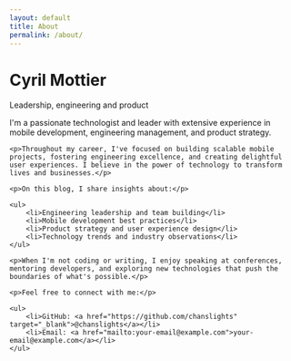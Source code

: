 ```yaml
---
layout: default
title: About
permalink: /about/
---
```


<div class="hero">
    <h1 class="hero-title">Cyril Mottier</h1>
    <p class="hero-subtitle">Leadership, engineering and product</p>
</div>

<div class="post-content">
    <p>I'm a passionate technologist and leader with extensive experience in mobile development, engineering management, and product strategy.</p>
    
    <p>Throughout my career, I've focused on building scalable mobile projects, fostering engineering excellence, and creating delightful user experiences. I believe in the power of technology to transform lives and businesses.</p>
    
    <p>On this blog, I share insights about:</p>
    
    <ul>
        <li>Engineering leadership and team building</li>
        <li>Mobile development best practices</li>
        <li>Product strategy and user experience design</li>
        <li>Technology trends and industry observations</li>
    </ul>
    
    <p>When I'm not coding or writing, I enjoy speaking at conferences, mentoring developers, and exploring new technologies that push the boundaries of what's possible.</p>
    
    <p>Feel free to connect with me:</p>
    
    <ul>
        <li>GitHub: <a href="https://github.com/chanslights" target="_blank">@chanslights</a></li>
        <li>Email: <a href="mailto:your-email@example.com">your-email@example.com</a></li>
    </ul>
</div> 